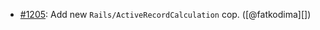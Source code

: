 * [#1205](https://github.com/rubocop/rubocop-rails/issues/1205): Add new `Rails/ActiveRecordCalculation` cop. ([@fatkodima][])
